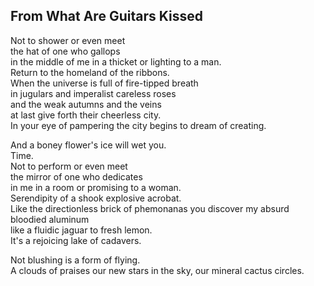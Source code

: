 From What Are Guitars Kissed
----------------------------
Not to shower or even meet  
the hat of one who gallops  
in the middle of me in a thicket or lighting to a man.  
Return to the homeland of the ribbons.  
When the universe is full of fire-tipped breath  
in jugulars and imperalist careless roses  
and the weak autumns and the veins  
at last give forth their cheerless city.  
In your eye of pampering the city begins to dream of creating.  
  
And a boney flower's ice will wet you.  
Time.  
Not to perform or even meet  
the mirror of one who dedicates  
in me in a room or promising to a woman.  
Serendipity of a shook explosive acrobat.  
Like the directionless brick of phemonanas you discover my absurd bloodied aluminum  
like a fluidic jaguar to fresh lemon.  
It's a rejoicing lake of cadavers.  
  
Not blushing is a form of flying.  
A clouds of praises our new stars in the sky, our mineral cactus circles.  
